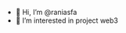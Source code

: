 - 👋 Hi, I’m @raniasfa
- 👀 I’m interested in project web3


<!---
raniasfa/raniasfa is a ✨ special ✨ repository because its `README.md` (this file) appears on your GitHub profile.
You can click the Preview link to take a look at your changes.
--->
